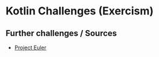 # Kotlin Challenges (Exercism)




## Further challenges / Sources

- [Project Euler](https://projecteuler.net/archives)